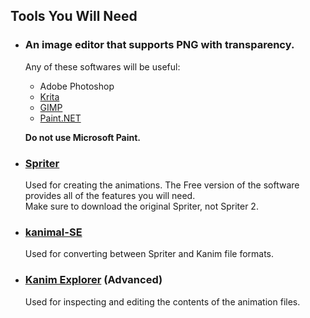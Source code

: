 ## Tools You Will Need

* ### An **image editor** that supports PNG with transparency.  
  Any of these softwares will be useful:
  - Adobe Photoshop
  - [Krita](https://krita.org/en/)
  - [GIMP](https://www.gimp.org/)
  - [Paint.NET](https://www.getpaint.net/)
  
  **Do not use Microsoft Paint.**
* ### [Spriter](https://brashmonkey.com/spriter-pro/)  
  Used for creating the animations. The Free version of the software provides all of the features you will need.  
  Make sure to download the original Spriter, not Spriter 2.
* ### [kanimal-SE](https://github.com/skairunner/kanimal-SE)  
  Used for converting between Spriter and Kanim file formats.
* ### [Kanim Explorer](https://github.com/romen-h/kanim-explorer) (Advanced)  
  Used for inspecting and editing the contents of the animation files.